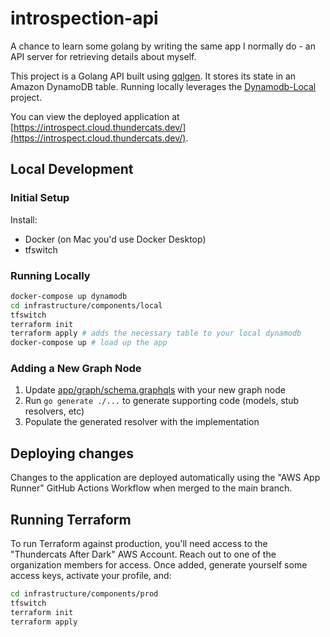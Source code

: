 # introspection-api

A chance to learn some golang by writing the same app I normally do - an API
server for retrieving details about myself.

This project is a Golang API built using [gqlgen][]. It stores its state in an 
Amazon DynamoDB table. Running locally leverages the [Dynamodb-Local][] project.

You can view the deployed application at [https://introspect.cloud.thundercats.dev/](https://introspect.cloud.thundercats.dev/).

[gqlgen]: https://gqlgen.com
[dynamodb-local]: https://docs.aws.amazon.com/amazondynamodb/latest/developerguide/DynamoDBLocal.html

## Local Development

### Initial Setup

Install:

* Docker (on Mac you'd use Docker Desktop)
* tfswitch

### Running Locally

```sh
docker-compose up dynamodb
cd infrastructure/components/local
tfswitch
terraform init
terraform apply # adds the necessary table to your local dynamodb
docker-compose up # load up the app
```

### Adding a New Graph Node

1. Update [app/graph/schema.graphqls][] with your new graph node
2. Run `go generate ./...` to generate supporting code (models, stub 
   resolvers, etc)
3. Populate the generated resolver with the implementation

[app/graph/schema.graphqls]: internal/app/api/graph/schema.graphqls

## Deploying changes

Changes to the application are deployed automatically using the "AWS App Runner"
GitHub Actions Workflow when merged to the main branch.

## Running Terraform

To run Terraform against production, you'll need access to the "Thundercats 
After Dark" AWS Account. Reach out to one of the organization members for 
access. Once added, generate yourself some access keys, activate your profile,
and:

```sh
cd infrastructure/components/prod
tfswitch
terraform init
terraform apply
```
